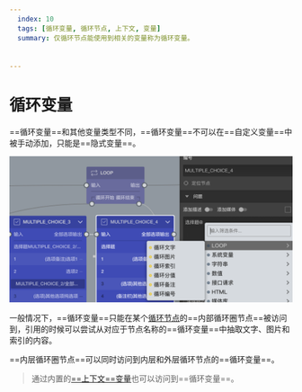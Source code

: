 ```yaml
---
  index: 10
  tags: [循环变量, 循环节点, 上下文, 变量]
  summary: 仅循环节点能使用到相关的变量称为循环变量。


---
```







# 循环变量

==循环变量==和其他变量类型不同，==循环变量==不可以在==自定义变量==中被手动添加，只能是==隐式变量==。

<img src='./assets/10loopVariable/loop-type.png'>

一般情况下，==循环变量==只能在某个[循环节点](../10nodes/toolsNodes/02loop.md)的==内部循环圈节点==被访问到，引用的时候可以尝试从对应于节点名称的==循环变量==中抽取文字、图片和索引的内容。

==内层循环圈节点==可以同时访问到内层和外层循环节点的==循环变量==。

> 通过内置的[==上下文==变量](./09buildinVariable.md#上下文)也可以访问到==循环变量==。
